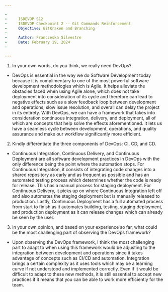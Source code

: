 ```yaml
---

-
-     ISDEVOP S12
-     ISDEVOP Checkpoint 2 -- Git Commands Reinforcement
-     Objective: GitKraken and Branching
-
-     Author: Franczeska Silvestre
-     Date: February 19, 2024
-

---
```


1. In your own words, do you think, we really need DevOps?

- DevOps is essential in the way we do Software Development today because it is complimentary to one of the most powerful software development methodologies which is Agile. It helps alleviate the obstacles faced when using Agile alone, which does not take deployment into consideration of its cycle and therefore can lead to negative effects such as a slow feedback loop between development and operations, slow issue resolution, and overall can delay the project in its entirety. With DevOps, we can have a framework that takes into consideration continuous integration, delivery, and deployment, all of which are concepts that help solve the effects aforementioned. It lets us have a seamless cycle between development, operations, and quality assurance and make our workflow significantly more efficient.

2. Kindly differentiate the three components of DevOps: CI, CD, and CD.

- Continuous Integration, Continuous Delivery, and Continuous Deployment are all software development practices in DevOps with the only difference being the point where the automation stops. For Continuous Integration, it consists of integrating code changes into a shared repository as early and as frequent as possible and has an automated testing process which determines whether the code is ready for release. This has a manual process for staging deployment. For Continuous Delivery, it picks up on where Continuous Integration left off and also automates the staging deployment but is manually released to production. Lastly, Continuous Deployment has a full automated process from start to finish as it automates building, testing, staging deployment, and production deployment as it can release changes which can already be seen by the user.

3. In your own opinion, and based on your experience so far, what could be the most challenging part of observing the DevOps framework?

- Upon observing the DevOps framework, I think the most challenging part to adapt to when using this framework would be adjusting to the integration between development and operations since it takes advantage of concepts such as CI/CD and automation. Integration brings a certain complexity as it uses tools which may be a learning curve if not understood and implemented correctly. Even if it would be difficult to adapt to these new methods, it is still essential to accept new practices if it means that you can be able to work more efficiently for the team.
